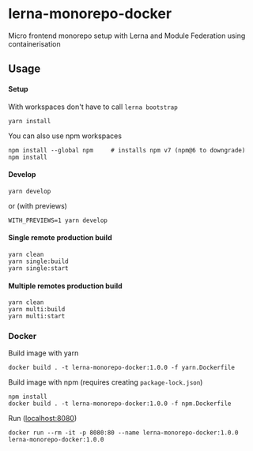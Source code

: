 # lerna-monorepo-docker

Micro frontend monorepo setup with Lerna and Module Federation using containerisation 

## Usage

#### Setup

With workspaces don't have to call `lerna bootstrap`

    yarn install

You can also use npm workspaces

    npm install --global npm     # installs npm v7 (npm@6 to downgrade)
    npm install

#### Develop

    yarn develop

or (with previews)

    WITH_PREVIEWS=1 yarn develop

#### Single remote production build

    yarn clean
    yarn single:build
    yarn single:start

#### Multiple remotes production build

    yarn clean
    yarn multi:build
    yarn multi:start

### Docker

Build image with yarn

    docker build . -t lerna-monorepo-docker:1.0.0 -f yarn.Dockerfile

Build image with npm (requires creating `package-lock.json`)

    npm install
    docker build . -t lerna-monorepo-docker:1.0.0 -f npm.Dockerfile

Run ([localhost:8080](http://localhost:8080))

    docker run --rm -it -p 8080:80 --name lerna-monorepo-docker:1.0.0 lerna-monorepo-docker:1.0.0
